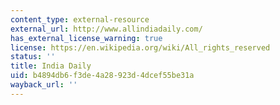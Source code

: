 ```yaml
---
content_type: external-resource
external_url: http://www.allindiadaily.com/
has_external_license_warning: true
license: https://en.wikipedia.org/wiki/All_rights_reserved
status: ''
title: India Daily
uid: b4894db6-f3de-4a28-923d-4dcef55be31a
wayback_url: ''
---
```

